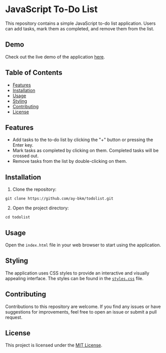 # JavaScript To-Do List

This repository contains a simple JavaScript to-do list application. Users can add tasks, mark them as completed, and remove them from the list.

## Demo

Check out the live demo of the application [here](https://distracted-goldstine-ba7daf.netlify.app/).

## Table of Contents

- [Features](#features)
- [Installation](#installation)
- [Usage](#usage)
- [Styling](#styling)
- [Contributing](#contributing)
- [License](#license)

## Features

- Add tasks to the to-do list by clicking the "+" button or pressing the Enter key.
- Mark tasks as completed by clicking on them. Completed tasks will be crossed out.
- Remove tasks from the list by double-clicking on them.

## Installation

1. Clone the repository:

```shell
git clone https://github.com/ay-bkm/todolist.git
```

2. Open the project directory:

```shell
cd todolist
```

## Usage

Open the `index.html` file in your web browser to start using the application.

## Styling

The application uses CSS styles to provide an interactive and visually appealing interface. The styles can be found in the [`styles.css`](https://github.com/ay-bkm/todolist/blob/main/styles.css) file.

## Contributing

Contributions to this repository are welcome. If you find any issues or have suggestions for improvements, feel free to open an issue or submit a pull request.

## License

This project is licensed under the [MIT License](https://github.com/ay-bkm/todolist/blob/main/LICENSE).
